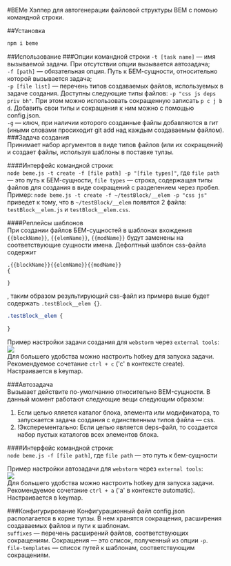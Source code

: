 #BEMe
Хэлпер для автогенерации файловой структуры BEM с помоью командной строки.

##Установка

```bash
npm i beme
```
##Использование
###Опции командной строки
`-t [task name]` — имя вызываемой задачи. При отсутствии опции вызывается автозадача;  
`-f [path]` — обязательная опция. Путь к БЕМ-сущности, относительно которой вызывается задача;  
`-p [file list]`  — перечень типов создаваемых файлов, используемых в задаче создания. Доступны следующие типы файлов: `-p "css js deps priv bh"`. При этом можно использовать сокращенную записать `p c j b d`. Добавить свои типы и сокращения к ним можно с помощью config.json.  
`-g` — ключ, при наличии которого созданные файлы добавляются в гит (иными словами просиходит git add над каждым создаваемым файлом).
###Задача создания  
Принимает набор аргументов в виде типов файлов (или их сокращений) и создает файлы, используя шаблоны в поставке тулзы.

####Интерфейс командной строки:  
`node beme.js -t create -f [file path] -p "[file types]"`, где `file path` — это путь к БЕМ-сущности, `file types` — строка, содержащая типы файлов для создания в виде сокращений с разделением через пробел.  
Пример: `node beme.js -t create -f ~/testBlock/__elem -p "css js"` приведет к тому, что в `~/testBlock/__elem` появятся 2 файла: `testBlock__elem.js` и `testBlock__elem.css`.

####Реплейсы шаблонов  
При создании файлов БЕМ-сущностей в шаблонах вхождения `{{blockName}}`, `{{elemName}}`, `{{modName}}` будут заменены на соответствующие сущности имена. Дефолтный шаблон css-файла содержит
```
.{{blockName}}{{elemName}}{{modName}}
{
   
}
```
, таким образом результирующий css-файл из примера выше будет содержать `.testBlock__elem {}`.
```css
.testBlock__elem {
   
}
```

Пример настройки задачи создания для `webstorm` через `external tools`:  
![](http://jing.yandex-team.ru/files/f0rmat1k/2015-01-25_2123.png)  
Для большего удобства можно настроить hotkey для запуска задачи. Рекомендуемое сочетание `ctrl + c` ('c' в контексте create). Настраивается в keymap.

###Автозадача  
Вызывает действите по-умолчанию относительно BEM-сущности. В данный момент работают следующие вещи следующим образом:  
1. Если целью яляется каталог блока, элемента или модификатора, то запускается задача создания с единственным типов файла — css.
2. !Эксперементально: Если целью является deps-файл, то создается набор пустых каталогов всех элементов блока.

####Интерфейс командной строки:  
`node beme.js -f [file path]`, где `file path` — это путь к бем-сущности  

Пример настройки автозадачи для `webstorm` через `external tools`:  
![](http://jing.yandex-team.ru/files/f0rmat1k/2015-01-25_2124.png)  
Для большего удобства можно настроить hotkey для запуска задачи. Рекомендуемое сочетание `ctrl + a` ('a' в контексте automatic). Настраивается в keymap.

###Конфигурирование
Конфигурационный файл config.json располагается в корне тулзы. В нем хранятся сокращения, расширения создаваемых файлов и пути к шаблонам.  
`suffixes` — перечень расширений файлов, соответствующих сокращениям. Сокращения — это список, полученный из опции `-p`.  
`file-templates` — список путей к шаблонам, соответствующим сокращениям.
